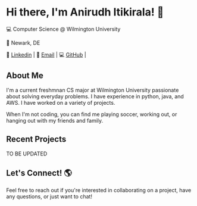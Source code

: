 # Hi there, I'm Anirudh Itikirala! 👋

💻 Computer Science @ Wilmington University

📍 Newark, DE

🔗 [Linkedin](https://www.linkedin.com/in/anirudh-itikirala-b007bb339/) | 📨 [Email](mailto:aniitikirala@gmail.com) | 💻 [GitHub](https://github.com/anirudh-itikirala) |

## About Me

I'm a current freshmnan CS major at Wilmington University passionate about solving everyday problems. I have experience in python, java, and AWS. I have worked on a variety of projects.

When I'm not coding, you can find me playing soccer, working out, or hanging out with my friends and family.

## Recent Projects

TO BE UPDATED


## Let's Connect! 🌎

Feel free to reach out if you're interested in collaborating on a project, have any questions, or just want to chat!
